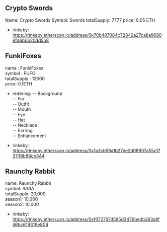 
## Crypto Swords
Name: Crypto Swords
Symbol: Swords
totalSupply: 7777
price: 0.05 ETH

- rinkeby: https://rinkeby.etherscan.io/address/0x70b487084c72842a27ca8a96806fd6bbb20dd5b8

## FunkiFoxes
name : FunkiFoxes  
symbol : FUFO  
totalSupply : 12000  
price: 0.1ETH  
- redering: 
-- Background  
-- Fur  
-- Outfit  
-- Mouth  
-- Eye  
-- Hat  
-- Necklace  
-- Earring  
-- Enhancement  

- rinkeby: https://rinkeby.etherscan.io/address/0x1a3cb59a1b27ee2d08807a55c17511f8b88cb344

## Raunchy Rabbit  
name: Raunchy Rabbit  
symbol: RARA  
totalSupply: 20,000  
season1: 10,000  
season2: 10,000  

- rinkeby: https://rinkeby.etherscan.io/address/0xf072767d585d3479bedb393a8fd6bc619419e804